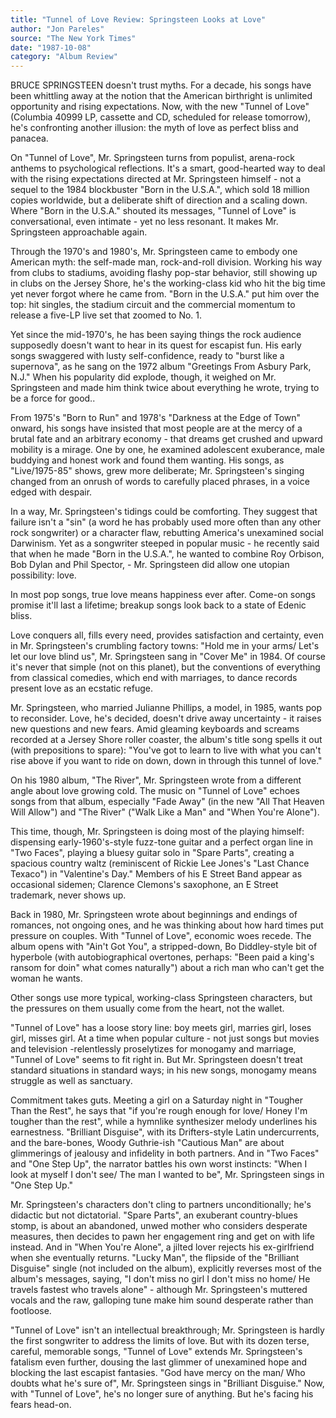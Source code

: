 ```yaml
---
title: "Tunnel of Love Review: Springsteen Looks at Love"
author: "Jon Pareles"
source: "The New York Times"
date: "1987-10-08"
category: "Album Review"
---
```


BRUCE SPRINGSTEEN doesn't trust myths. For a decade, his songs have been whittling away at the notion that the American birthright is unlimited opportunity and rising expectations. Now, with the new "Tunnel of Love" (Columbia 40999 LP, cassette and CD, scheduled for release tomorrow), he's confronting another illusion: the myth of love as perfect bliss and panacea.

On "Tunnel of Love", Mr. Springsteen turns from populist, arena-rock anthems to psychological reflections. It's a smart, good-hearted way to deal with the rising expectations directed at Mr. Springsteen himself - not a sequel to the 1984 blockbuster "Born in the U.S.A.", which sold 18 million copies worldwide, but a deliberate shift of direction and a scaling down. Where "Born in the U.S.A." shouted its messages, "Tunnel of Love" is conversational, even intimate - yet no less resonant. It makes Mr. Springsteen approachable again.

Through the 1970's and 1980's, Mr. Springsteen came to embody one American myth: the self-made man, rock-and-roll division. Working his way from clubs to stadiums, avoiding flashy pop-star behavior, still showing up in clubs on the Jersey Shore, he's the working-class kid who hit the big time yet never forgot where he came from. "Born in the U.S.A." put him over the top: hit singles, the stadium circuit and the commercial momentum to release a five-LP live set that zoomed to No. 1.

Yet since the mid-1970's, he has been saying things the rock audience supposedly doesn't want to hear in its quest for escapist fun. His early songs swaggered with lusty self-confidence, ready to "burst like a supernova", as he sang on the 1972 album "Greetings From Asbury Park, N.J." When his popularity did explode, though, it weighed on Mr. Springsteen and made him think twice about everything he wrote, trying to be a force for good..

From 1975's "Born to Run" and 1978's "Darkness at the Edge of Town" onward, his songs have insisted that most people are at the mercy of a brutal fate and an arbitrary economy - that dreams get crushed and upward mobility is a mirage. One by one, he examined adolescent exuberance, male buddying and honest work and found them wanting. His songs, as "Live/1975-85" shows, grew more deliberate; Mr. Springsteen's singing changed from an onrush of words to carefully placed phrases, in a voice edged with despair.

In a way, Mr. Springsteen's tidings could be comforting. They suggest that failure isn't a "sin" (a word he has probably used more often than any other rock songwriter) or a character flaw, rebutting America's unexamined social Darwinism. Yet as a songwriter steeped in popular music - he recently said that when he made "Born in the U.S.A.", he wanted to combine Roy Orbison, Bob Dylan and Phil Spector, - Mr. Springsteen did allow one utopian possibility: love.

In most pop songs, true love means happiness ever after. Come-on songs promise it'll last a lifetime; breakup songs look back to a state of Edenic bliss.

Love conquers all, fills every need, provides satisfaction and certainty, even in Mr. Springsteen's crumbling factory towns: "Hold me in your arms/ Let's let our love blind us", Mr. Springsteen sang in "Cover Me" in 1984. Of course it's never that simple (not on this planet), but the conventions of everything from classical comedies, which end with marriages, to dance records present love as an ecstatic refuge.

Mr. Springsteen, who married Julianne Phillips, a model, in 1985, wants pop to reconsider. Love, he's decided, doesn't drive away uncertainty - it raises new questions and new fears. Amid gleaming keyboards and screams recorded at a Jersey Shore roller coaster, the album's title song spells it out (with prepositions to spare): "You've got to learn to live with what you can't rise above if you want to ride on down, down in through this tunnel of love."

On his 1980 album, "The River", Mr. Springsteen wrote from a different angle about love growing cold. The music on "Tunnel of Love" echoes songs from that album, especially "Fade Away" (in the new "All That Heaven Will Allow") and "The River" ("Walk Like a Man" and "When You're Alone").

This time, though, Mr. Springsteen is doing most of the playing himself: dispensing early-1960's-style fuzz-tone guitar and a perfect organ line in "Two Faces", playing a bluesy guitar solo in "Spare Parts", creating a spacious country waltz (reminiscent of Rickie Lee Jones's "Last Chance Texaco") in "Valentine's Day." Members of his E Street Band appear as occasional sidemen; Clarence Clemons's saxophone, an E Street trademark, never shows up.

Back in 1980, Mr. Springsteen wrote about beginnings and endings of romances, not ongoing ones, and he was thinking about how hard times put pressure on couples. With "Tunnel of Love", economic woes recede. The album opens with "Ain't Got You", a stripped-down, Bo Diddley-style bit of hyperbole (with autobiographical overtones, perhaps: "Been paid a king's ransom for doin" what comes naturally") about a rich man who can't get the woman he wants.

Other songs use more typical, working-class Springsteen characters, but the pressures on them usually come from the heart, not the wallet.

"Tunnel of Love" has a loose story line: boy meets girl, marries girl, loses girl, misses girl. At a time when popular culture - not just songs but movies and television -relentlessly proselytizes for monogamy and marriage, "Tunnel of Love" seems to fit right in. But Mr. Springsteen doesn't treat standard situations in standard ways; in his new songs, monogamy means struggle as well as sanctuary.

Commitment takes guts. Meeting a girl on a Saturday night in "Tougher Than the Rest", he says that "if you're rough enough for love/ Honey I'm tougher than the rest", while a hymnlike synthesizer melody underlines his earnestness. "Brilliant Disguise", with its Drifters-style Latin undercurrents, and the bare-bones, Woody Guthrie-ish "Cautious Man" are about glimmerings of jealousy and infidelity in both partners. And in "Two Faces" and "One Step Up", the narrator battles his own worst instincts: "When I look at myself I don't see/ The man I wanted to be", Mr. Springsteen sings in "One Step Up."

Mr. Springsteen's characters don't cling to partners unconditionally; he's didactic but not dictatorial. "Spare Parts", an exuberant country-blues stomp, is about an abandoned, unwed mother who considers desperate measures, then decides to pawn her engagement ring and get on with life instead. And in "When You're Alone", a jilted lover rejects his ex-girlfriend when she eventually returns. "Lucky Man", the flipside of the "Brilliant Disguise" single (not included on the album), explicitly reverses most of the album's messages, saying, "I don't miss no girl I don't miss no home/ He travels fastest who travels alone" - although Mr. Springsteen's muttered vocals and the raw, galloping tune make him sound desperate rather than footloose.

"Tunnel of Love" isn't an intellectual breakthrough; Mr. Springsteen is hardly the first songwriter to address the limits of love. But with its dozen terse, careful, memorable songs, "Tunnel of Love" extends Mr. Springsteen's fatalism even further, dousing the last glimmer of unexamined hope and blocking the last escapist fantasies. "God have mercy on the man/ Who doubts what he's sure of", Mr. Springsteen sings in "Brilliant Disguise." Now, with "Tunnel of Love", he's no longer sure of anything. But he's facing his fears head-on.
